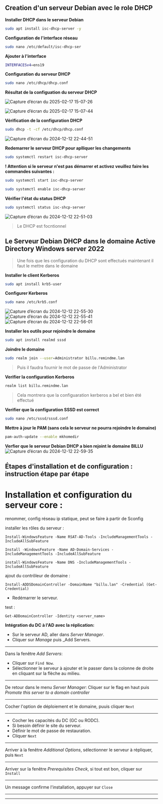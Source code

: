 ## Creation d'un serveur Debian avec le role DHCP
**Installer DHCP dans le serveur Debian** 

```bash 
sudo apt install isc-dhcp-server -y
``` 
**Configuration de l'interface réseau**

```bash 
sudo nano /etc/default/isc-dhcp-ser
```

**Ajouter à l'interface**
 
```bash
INTERFACESv4=ens19
``` 

**Configuration du serveur DHCP** 
```bash 
sudo nano /etc/dhcp/dhcp.conf
``` 

**Résultat de la configuation du serveur DHCP**


![Capture d’écran du 2025-02-17 15-07-26](https://github.com/user-attachments/assets/fe7384f4-d2e7-4225-8e17-45b5368bdd7d)


![Capture d’écran du 2025-02-17 15-07-44](https://github.com/user-attachments/assets/aa671091-5f4d-4b83-bec1-992fcf7be282)

**Vérification de la configuration DHCP** 
```bash 
sudo dhcp -t -cf /etc/dhcp/dhcp.conf 
``` 
![Capture d’écran du 2024-12-12 22-44-51](https://github.com/user-attachments/assets/899d635e-5179-4dc4-95c9-181f99bbb1d4)

**Redemarrer le serveur DHCP pour aplliquer les changements**
```bash 
sudo systemctl restart isc-dhcp-server
``` 
**! Attention si le serveur n'est pas démarrer et activez veuillez faire les commandes suivantes :**
```bash 
sudo systemctl start isc-dhcp-server
```
```bash 
sudo systemctl enable isc-dhcp-server
```
**Vérifier l'état du status DHCP** 
```bash 
sudo systemctl status isc-shcp-server
```
![Capture d’écran du 2024-12-12 22-51-03](https://github.com/user-attachments/assets/019021de-bee1-4175-b07d-6c3dde94b6fa)

> Le DHCP est focntionnel 

## Le Serveur Debian DHCP dans le domaine Active Directory Windows server 2022 

> Une fois que les configuration du DHCP sont effectués maintenant il faut le mettre dans le domaine

**Installer le client Kerberos** 

```bash 
sudo apt install krb5-user
``` 

**Configurer Kerberos** 
```bash 
sudo nano /etc/krb5.conf
```
![Capture d’écran du 2024-12-12 22-55-30](https://github.com/user-attachments/assets/1907e73b-9865-4a79-94ec-f2df53855b3e)
![Capture d’écran du 2024-12-12 22-55-41](https://github.com/user-attachments/assets/c6c6432d-7766-459b-a37c-436ffe77e387)
![Capture d’écran du 2024-12-12 22-56-01](https://github.com/user-attachments/assets/c47097aa-0d99-4a58-9c88-c8ab7bed2c6b)

**Installer les outils pour rejoindre le domaine**

```bash 
sudo apt install realmd sssd
``` 

**Joindre le domaine**

```bash
sudo realm join --user=Administrator billu.remindme.lan
``` 
> Puis il faudra fournir le mot de passe de l'Administrator 

**Verifier la configuration Kerberos**
 
```bash 
realm list billu.remindme.lan
```
> Cela montrera que la configuaration kerberos a bel et bien été effectué

**Verifier que la configuration SSSD est correct**

```bash 
sudo nano /etc/sssd/sssd.conf
```

**Mettre à jour le PAM (sans cela le serveur ne pourra rejoindre le domaine)**

```bash 
pam-auth-update --enable mkhomedir
```
**Verfier que le serveur Debian DHCP a bien rejoint le domaine BILLU**
![Capture d’écran du 2024-12-12 22-59-35](https://github.com/user-attachments/assets/4dfa4fc5-cb6d-4f4e-8527-433d4c043eb7)

## **Étapes d'installation et de configuration : instruction étape par étape**


# Installation et configuration du serveur core :

renommer, config réseau ip statique, peut se faire à partir de Sconfig

installer les rôles du serveur :


```batch
Install-WindowsFeature -Name RSAT-AD-Tools -IncludeManagementTools -IncludeAllSubFeature

Install -WindowsFeature -Name AD-Domain-Services -IncludeManagementTools -IncludeAllSubFeature

install-WindowsFeature -Name DNS -IncludeManagementTools -IncludeAllSubFeature
```
ajout du contrôleur de domaine :

```batch
Install-ADDSDomainController -DomainName "billu.lan" -Credential (Get-Credential)
```
- Redémarrer le serveur.  

test :
```batch
Get-ADDomainController -Identity <server_name>
```
**Intégration du DC à l'AD avec la réplication:**  
 - Sur le serveur AD, aller dans _Server Manager_.  
 - Cliquer sur _Manage_ puis _Add Servers.  

____________
Dans la fenêtre _Add Servers_:
- Cliquer sur `Find Now`.
- Sélectionner le serveur à ajouter et le passer dans la colonne de droite en cliquant sur la flèche au milieu.

___________
De retour dans le menu _Server Manager_:
Cliquer sur le flag en haut puis _Promote this server to a domain controller_
__________

Cocher l'option de déploiement et le domaine, puuis cliquer `Next`  
_________
- Cocher les capacités du DC (GC ou RODC).
- Si besoin définir le site du serveur.
- Définir le mot de passe de restauration.
- Cliquer `Next`

__________
Arriver à la fenêtre _Additional Options_, sélectionner le serveur à répliquer, puis `Next` 

____________

Arriver sur la fenêtre _Prerequisites Check_, si tout est bon, cliquer sur `Install` 

_____________

Un message confirme l'installation, appuyer sur `Close` 
________________
________________


 

